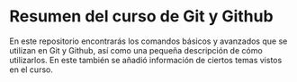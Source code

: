 # Resumen del curso de Git y Github

En este repositorio encontrarás los comandos básicos y avanzados que se utilizan en Git y Github, así como una pequeña descripción de cómo utilizarlos. En este también se añadió información de ciertos temas vistos en el curso.
